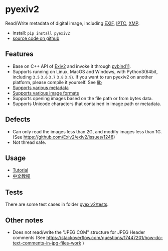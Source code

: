 # pyexiv2

Read/Write metadata of digital image, including [EXIF](https://en.wikipedia.org/wiki/Exif), [IPTC](https://en.wikipedia.org/wiki/International_Press_Telecommunications_Council), [XMP](https://en.wikipedia.org/wiki/Extensible_Metadata_Platform).

- install: `pip install pyexiv2`
- [source code on github](https://github.com/LeoHsiao1/pyexiv2)

## Features

- Base on C++ API of [Exiv2](https://www.exiv2.org/index.html) and invoke it through [pybind11](https://github.com/pybind/pybind11).
- Supports running on Linux, MacOS and Windows, with Python3(64bit, including `3.5` `3.6` `3.7` `3.8` `3.9`).
  If you want to run pyexiv2 on another platform, please compile it yourself. See [lib](https://github.com/LeoHsiao1/pyexiv2/blob/master/pyexiv2/lib/README.md)
- [Supports various metadata](https://www.exiv2.org/metadata.html)
- [Supports various image formats](https://dev.exiv2.org/projects/exiv2/wiki/Supported_image_formats)
- Supports opening images based on the file path or from bytes data.
- Supports Unicode characters that contained in image path or metadata.

## Defects

- Can only read the images less than 2G, and modify images less than 1G. (See https://github.com/Exiv2/exiv2/issues/1248)
- Not thread safe.

## Usage

- [Tutorial](https://github.com/LeoHsiao1/pyexiv2/blob/master/docs/Tutorial.md)
- [中文教程](https://github.com/LeoHsiao1/pyexiv2/blob/master/docs/Tutorial-cn.md)

## Tests

There are some test cases in folder [pyexiv2/tests](https://github.com/LeoHsiao1/pyexiv2/blob/master/pyexiv2/tests/).

## Other notes

- Does not read/write the "JPEG COM" structure for JPEG Header comments (See https://stackoverflow.com/questions/17447201/how-do-text-comments-in-jpg-files-work )